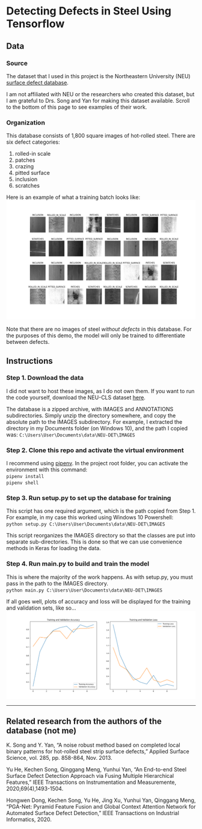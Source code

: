# Detecting Defects in Steel Using Tensorflow

## Data
### Source
The dataset that I used in this project is the Northeastern University (NEU) [surface defect database](http://faculty.neu.edu.cn/yunhyan/NEU_surface_defect_database.html).

I am not affiliated with NEU or the researchers who created this dataset, but I am grateful to Drs. Song and Yan for making this dataset available. Scroll to the bottom of this page to see examples of their work.

### Organization
This database consists of 1,800 square images of hot-rolled steel.
There are six defect categories:

1. rolled-in scale
2. patches
3. crazing
4. pitted surface
5. inclusion
6. scratches

Here is an example of what a training batch looks like:
![Example batch image](sample_plots/example_batch.png)

Note that there are no images of steel *without defects* in this database. For the purposes of this demo, the model will only be trained to differentiate between defects.

## Instructions

### Step 1. Download the data
I did not want to host these images, as I do not own them. If you want to run the code yourself, download the NEU-CLS dataset [here](https://https://drive.google.com/open?id=1qrdZlaDi272eA79b0uCwwqPrm2Q_WI3k).

The database is a zipped archive, with IMAGES and ANNOTATIONS subdirectories. Simply unzip the directory somewhere, and copy the absolute path to the IMAGES subdirectory. For example, I extracted the directory in my Documents folder (on Windows 10), and the path I copied was:
`C:\Users\User\Documents\data\NEU-DET\IMAGES`

### Step 2. Clone this repo and activate the virtual environment
I recommend using [pipenv](https://pypi.org/project/pipenv/). In the project root folder, you can activate the environment with this command:<br>
`pipenv install`<br>
`pipenv shell`

### Step 3. Run setup.py to set up the database for training
This script has one required argument, which is the path copied from Step 1. For example, in my case this worked using Windows 10 Powershell:<br>
`python setup.py C:\Users\User\Documents\data\NEU-DET\IMAGES`

This script reorganizes the IMAGES directory so that the classes are put into separate sub-directories. This is done so that we can use convenience methods in Keras for loading the data.

### Step 4. Run main.py to build and train the model
This is where the majority of the work happens. As with setup.py, you must pass in the path to the IMAGES directory.<br>
`python main.py C:\Users\User\Documents\data\NEU-DET\IMAGES`

If all goes well, plots of accuracy and loss will be displayed for the training and validation sets, like so...
![Example performance image](sample_plots/example_acc_loss.png)

***

## Related research from the authors of the database (not me)
K. Song and Y. Yan, “A noise robust method based on completed local binary patterns for hot-rolled steel strip surface defects,” Applied Surface Science, vol. 285, pp. 858-864, Nov. 2013.

Yu He, Kechen Song, Qinggang Meng, Yunhui Yan, “An End-to-end Steel Surface Defect Detection Approach via Fusing Multiple Hierarchical Features,” IEEE Transactions on Instrumentation and Measuremente,  2020,69(4),1493-1504.

Hongwen Dong, Kechen Song, Yu He, Jing Xu, Yunhui Yan, Qinggang Meng, “PGA-Net: Pyramid Feature Fusion and Global Context Attention Network for Automated Surface Defect Detection,” IEEE Transactions on Industrial Informatics,  2020.
